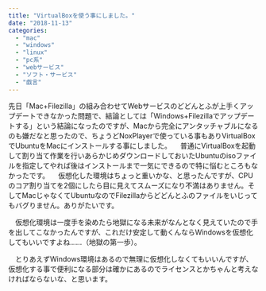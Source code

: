 ```yaml
---
title: "VirtualBoxを使う事にしました。"
date: "2018-11-13"
categories: 
  - "mac"
  - "windows"
  - "linux"
  - "pc系"
  - "webサービス"
  - "ソフト・サービス"
  - "戯言"
---
```


先日「Mac+Filezilla」の組み合わせてWebサービスのどどんとふが上手くアップデートできなかった問題で、結論としては「Windows+Filezillaでアップデートする」という結論になったのですが、Macから完全にアンタッチャブルになるのも嫌だなと思ったので、ちょうどNoxPlayerで使っている事もありVirtualBoxでUbuntuをMacにインストールする事にしました。 　普通にVirtualBoxを起動して割り当て作業を行いあらかじめダウンロードしておいたUbuntuのisoファイルを指定してやれば後はインストールまで一気にできるので特に悩むところもなかったです。 　仮想化した環境はちょっと重いかな、と思ったんですが、CPUのコア割り当てを2個にしたら目に見えてスムーズになり不満はありません。そしてMacじゃなくてUbuntuなのでFilezillaからどどんとふのファイルをいじってもバグりません。ありがたいです。

　仮想化環境は一度手を染めたら地獄になる未来がなんとなく見えていたので手を出してこなかったんですが、これだけ安定して動くんならWindowsを仮想化してもいいですよね……（地獄の第一歩）。

　とりあえずWindows環境はあるので無理に仮想化しなくてもいいんですが、仮想化する事で便利になる部分は確かにあるのでライセンスとかちゃんと考えなければならないな、と思います。
